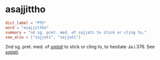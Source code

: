 # asajjittho

``` toml
dict_label = "PTS"
word = "asajjittho"
summary = "nd sg. pret. med. of sajjati to stick or cling to,"
see_also = ["sajjati", "sajjati"]
```

2nd sg. pret. med. of *[sajjati](sajjati.md)* to stick or cling to, to hesitate Ja.i.376. See *[sajjati](sajjati.md)*.

